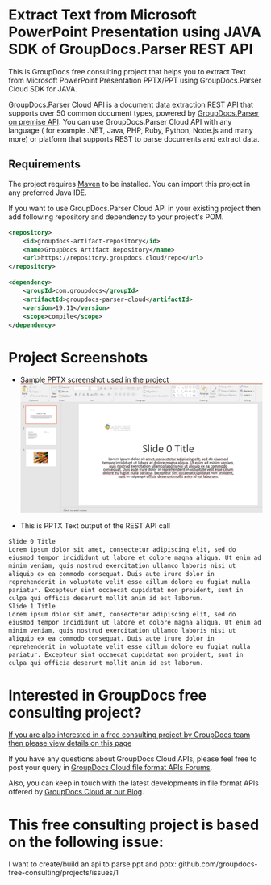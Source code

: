 # Extract Text from Microsoft PowerPoint Presentation using JAVA SDK of GroupDocs.Parser REST API

This is GroupDocs free consulting project that helps you to extract Text from Microsoft PowerPoint Presentation PPTX/PPT using GroupDocs.Parser Cloud SDK for JAVA. 

GroupDocs.Parser Cloud API is a document data extraction REST API that supports over 50 common document types, powered by [GroupDocs.Parser on premise API](https://products.groupdocs.com/parser). You can use GroupDocs.Parser Cloud API with any language ( for example .NET, Java, PHP, Ruby, Python, Node.js and many more) or platform that supports REST to parse documents and extract data.

## Requirements

The project requires [Maven](https://maven.apache.org/) to be installed. You can import this project in any preferred Java IDE. 

If you want to use GroupDocs.Parser Cloud API in your existing project then add following repository and dependency to your project's POM.

```xml
<repository>
    <id>groupdocs-artifact-repository</id>
    <name>GroupDocs Artifact Repository</name>
    <url>https://repository.groupdocs.cloud/repo</url>
</repository>
```

```xml
<dependency>
    <groupId>com.groupdocs</groupId>
    <artifactId>groupdocs-parser-cloud</artifactId>
    <version>19.11</version>
    <scope>compile</scope>
</dependency>
```
# Project Screenshots
* Sample PPTX screenshot used in the project
![](target/classes/three-slides.PNG)

* This is PPTX Text output of the REST API call
```
Slide 0 Title
Lorem ipsum dolor sit amet, consectetur adipiscing elit, sed do eiusmod tempor incididunt ut labore et dolore magna aliqua. Ut enim ad minim veniam, quis nostrud exercitation ullamco laboris nisi ut aliquip ex ea commodo consequat. Duis aute irure dolor in reprehenderit in voluptate velit esse cillum dolore eu fugiat nulla pariatur. Excepteur sint occaecat cupidatat non proident, sunt in culpa qui officia deserunt mollit anim id est laborum.
Slide 1 Title
Lorem ipsum dolor sit amet, consectetur adipiscing elit, sed do eiusmod tempor incididunt ut labore et dolore magna aliqua. Ut enim ad minim veniam, quis nostrud exercitation ullamco laboris nisi ut aliquip ex ea commodo consequat. Duis aute irure dolor in reprehenderit in voluptate velit esse cillum dolore eu fugiat nulla pariatur. Excepteur sint occaecat cupidatat non proident, sunt in culpa qui officia deserunt mollit anim id est laborum.
```

# Interested in GroupDocs free consulting project?
[If you are also interested in a free consulting project by GroupDocs team then please view details on this page](https://forum.groupdocs.com/c/free-consulting/37)

If you have any questions about GroupDocs Cloud APIs, please feel free to post your query in [GroupDocs Cloud file format APIs Forums](https://forum.groupdocs.cloud/).

Also, you can keep in touch with the latest developments in file format APIs offered by [GroupDocs Cloud at our Blog](https://blog.groupdocs.cloud/).

# This free consulting project is based on the following issue:
I want to create/build an api to parse ppt and pptx: github.com/groupdocs-free-consulting/projects/issues/1
